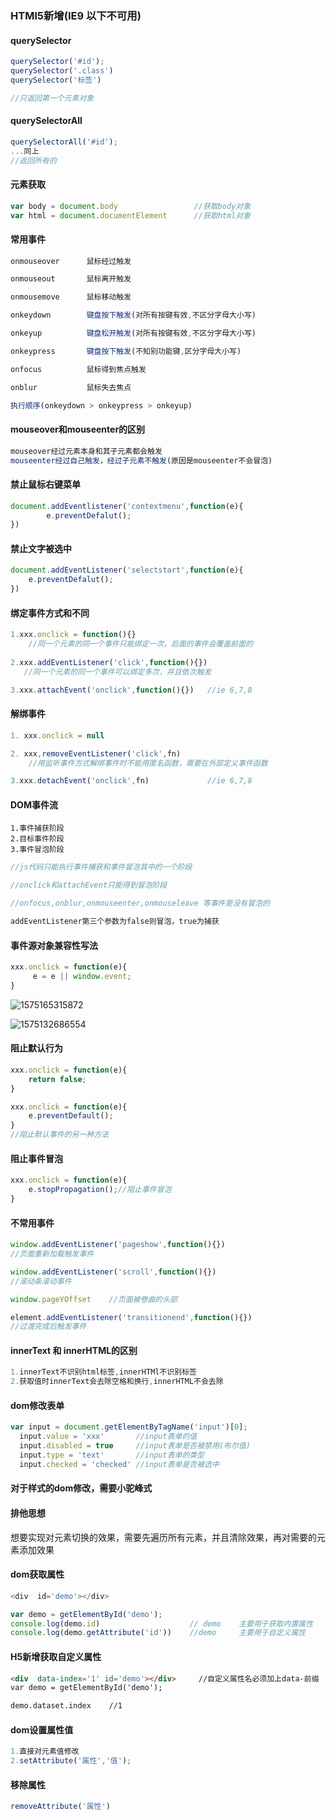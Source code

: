 ### HTMl5新增(IE9 以下不可用)

#### querySelector

 ```javascript
querySelector('#id');
querySelector('.class')
querySelector('标签')

//只返回第一个元素对象
 ```



#### querySelectorAll

  ```javascript
querySelectorAll('#id');
...同上
//返回所有的
  ```



#### 元素获取

```js
var body = document.body      			 //获取body对象
var html = document.documentElement 	 //获取html对象
```



#### 常用事件

```js
onmouseover      鼠标经过触发

onmouseout		 鼠标离开触发

onmousemove		 鼠标移动触发

onkeydown		 键盘按下触发(对所有按键有效,不区分字母大小写)

onkeyup			 键盘松开触发(对所有按键有效,不区分字母大小写)

onkeypress  	 键盘按下触发(不知别功能键,区分字母大小写)

onfocus 		 鼠标得到焦点触发

onblur 			 鼠标失去焦点

执行顺序(onkeydown > onkeypress > onkeyup)
```



#### mouseover和mouseenter的区别

```js
mouseover经过元素本身和其子元素都会触发
mouseenter经过自己触发，经过子元素不触发(原因是mouseenter不会冒泡)
```





#### 禁止鼠标右键菜单

```js
document.addEventlistener('contextmenu',function(e){
		e.preventDefalut();
})
```



#### 禁止文字被选中

```js
document.addEventListener('selectstart',function(e){
	e.preventDefalut();
})
```





#### 绑定事件方式和不同

```js
1.xxx.onclick = function(){}
	//同一个元素的同一个事件只能绑定一次，后面的事件会覆盖前面的
    
2.xxx.addEventListener('click',function(){})
   //同一个元素的同一个事件可以绑定多次，并且依次触发

3.xxx.attachEvent('onclick',function(){})   //ie 6,7,8
```



#### 解绑事件

```js
1. xxx.onclick = null

2. xxx,removeEventListener('click',fn)   
	//用监听事件方式解绑事件时不能用匿名函数，需要在外部定义事件函数

3.xxx.detachEvent('onclick',fn)   			//ie 6,7,8
```



#### DOM事件流

```
1.事件捕获阶段
2.目标事件阶段
3.事件冒泡阶段
```

  ```js
//js代码只能执行事件捕获和事件冒泡其中的一个阶段

//onclick和attachEvent只能得到冒泡阶段

//onfocus,onblur,onmouseenter,onmouseleave 等事件是没有冒泡的

addEventListener第三个参数为false则冒泡，true为捕获
  ```

#### 事件源对象兼容性写法

```js
xxx.onclick = function(e){
	 e = e || window.event;
}
```

![1575165315872](C:\Users\小win\AppData\Roaming\Typora\typora-user-images\1575165315872.png)

![1575132686554](C:\Users\小win\AppData\Roaming\Typora\typora-user-images\1575132686554.png)



#### 阻止默认行为

```js
xxx.onclick = function(e){
	return false;
}

xxx.onclick = function(e){
	e.preventDefault();
}
//阻止默认事件的另一种方法
```



#### 阻止事件冒泡

```js
xxx.onclick = function(e){
    e.stopPropagation();//阻止事件冒泡
}
```

#### 不常用事件

```js
window.addEventListener('pageshow',function(){})
//页面重新加载触发事件

window.addEventListener('scroll',function(){})
//滚动条滚动事件

window.pageYOffset    //页面被卷曲的头部

element.addEventListener('transitionend',function(){})
//过渡完成后触发事件
```





#### innerText 和 innerHTML的区别

```js
1.innerText不识别html标签,innerHTMl不识别标签
2.获取值时innerText会去除空格和换行,innerHTML不会去除
```





#### dom修改表单

```js
var input = document.getElementByTagName('input')[0];
  input.value = 'xxx' 		//input表单的值
  input.disabled = true		//input表单是否被禁用(布尔值)
  input.type = 'text'		//input表单的类型
  input.checked = 'checked' //input表单是否被选中
```



#### 对于样式的dom修改，需要小驼峰式



#### 排他思想

​    想要实现对元素切换的效果，需要先遍历所有元素，并且清除效果，再对需要的元素添加效果





#### dom获取属性

```js
<div  id='demo'></div>

var demo = getElementById('demo');
console.log(demo.id)  					// demo    主要用于获取内置属性
console.log(demo.getAttribute('id'))	//demo	   主要用于自定义属性
```



#### H5新增获取自定义属性

```html
<div  data-index='1' id='demo'></div>     //自定义属性名必须加上data-前缀
var demo = getElementById('demo');

demo.dataset.index    //1
```





#### dom设置属性值

```js
1.直接对元素值修改
2.setAttribute('属性','值');
```



#### 移除属性

```js
removeAttribute('属性')
```

